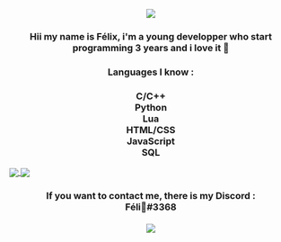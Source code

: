 <p align="center">
   <img src="https://media2.giphy.com/media/XBFtHsPBAQ3MC4nghZ/giphy.gif">
  <br>
  <h3 align="center">Hii my name is Félix, i'm a young developper who start programming 3 years and i love it 💖</h3>
</p>

<h3 align="center">Languages I know :</h3>

<h3 align="center">
  <b>C/C++</b><br>
  <b>Python</b><br>
  <b>Lua</b><br>
  <b>HTML/CSS</b><br>
  <b>JavaScript</b><br>
  <b>SQL</b><br>
</h2>

<a href="https://github.com/Felix-QC">
  <img align="center" src="https://github-readme-stats.vercel.app/api?username=Felix-QC&hide=contribs&show_icons=true&theme=tokyonight" />
</a>
<a href="https://github.com/Felix-QC">
  <img align="center" src="https://github-readme-stats.vercel.app/api/top-langs/?username=Felix-QC&layout=compact&theme=tokyonight" />
</a>

<h3 align="center">
  <b>If you want to contact me, there is my Discord :</b><br>
  <b>Féli🥀#3368</b>
  <br>
  <br>
  <img src="https://media3.giphy.com/media/UUzJAaevKqEtfSx9e6/giphy.gif">
</h3>
